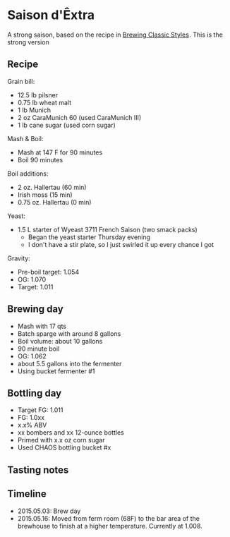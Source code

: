 # Saison d'Êxtra
A strong saison, based on the recipe in <a href="http://www.amazon.com/gp/product/0937381926/ref=as_li_tl?ie=UTF8&camp=1789&creative=390957&creativeASIN=0937381926&linkCode=as2&tag=brocklicom-20&linkId=G2SKHITAJUJNNAOV">Brewing Classic Styles</a><img src="http://ir-na.amazon-adsystem.com/e/ir?t=brocklicom-20&l=as2&o=1&a=0937381926" width="1" height="1" border="0" alt="" style="border:none !important; margin:0px !important;" />. This is the strong version

## Recipe
Grain bill:
* 12.5 lb pilsner
* 0.75 lb wheat malt
* 1 lb Munich
* 2 oz CaraMunich 60 (used CaraMunich III)
* 1 lb cane sugar (used corn sugar)

Mash & Boil:
* Mash at 147 F for 90 minutes
* Boil 90 minutes

Boil additions:
* 2 oz. Hallertau (60 min)
* Irish moss (15 min)
* 0.75 oz. Hallertau (0 min)

Yeast:
* 1.5 L starter of Wyeast 3711 French Saison (two smack packs)
  * Began the yeast starter Thursday evening
  * I don't have a stir plate, so I just swirled it up every chance I got

Gravity:
* Pre-boil target: 1.054
* OG: 1.070
* Target: 1.011

## Brewing day
* Mash with 17 qts
* Batch sparge with around 8 gallons
* Boil volume: about 10 gallons
* 90 minute boil
* OG: 1.062
* about 5.5 gallons into the fermenter
* Using bucket fermenter #1

## Bottling day
* Target FG: 1.011
* FG: 1.0xx
* x.x% ABV
* xx bombers and xx 12-ounce bottles
* Primed with x.x oz corn sugar
* Used CHAOS bottling bucket #x

## Tasting notes


## Timeline
* 2015.05.03: Brew day
* 2015.05.16: Moved from ferm room (68F) to the bar area of the brewhouse to finish at a higher temperature. Currently at 1.008.
